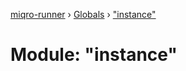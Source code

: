 [miqro-runner](../README.md) › [Globals](../globals.md) › ["instance"](_instance_.md)

# Module: "instance"


